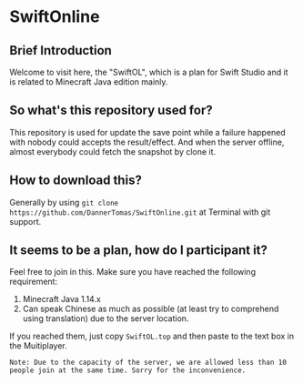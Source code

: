 <!DOCTYPE html>
<head>
    <meta charset="UTF-8">
</head>
<body>
    <h1>SwiftOnline</h1>
    <h2>Brief Introduction</h2>
    <p>Welcome to visit here, the "SwiftOL", which is a plan for Swift Studio and it is related to Minecraft Java edition mainly.</p>
    <h2>So what's this repository used for?</h2>
    <p>This repository is used for update the save point while a failure happened with nobody could accepts the result/effect. And when the server offline, almost everybody could fetch the snapshot by clone it.</p>
    <h2>How to download this?</h2>
    <p>Generally by using <code>git clone https://github.com/DannerTomas/SwiftOnline.git</code> at Terminal with git support.</p>
    <h2>It seems to be a plan, how do I participant it?</h2>
    <p>Feel free to join in this. Make sure you have reached the following requirement:</p>
    <ol>
        <li>Minecraft Java 1.14.x</li>
        <li>Can speak Chinese as much as possible (at least try to comprehend using translation) due to the server location.</li>
    </ol>
    <p>If you reached them, just copy <code>SwiftOL.top</code> and then paste to the text box in the Muitiplayer.</p>
    <code>Note: Due to the capacity of the server, we are allowed less than 10 people join at the same time. Sorry for the inconvenience.</code>
</body>
</html>
